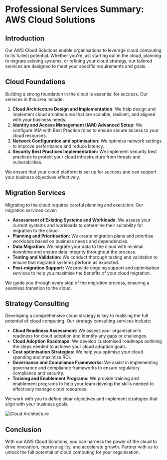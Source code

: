 # Professional Services Summary: AWS Cloud Solutions

## Introduction

Our AWS Cloud Solutions enable organisations to leverage cloud computing to its fullest potential. Whether you're just starting out in the cloud, planning to migrate existing systems, or refining your cloud strategy, our tailored services are designed to meet your specific requirements and goals.

## Cloud Foundations

Building a strong foundation in the cloud is essential for success. Our services in this area include:

1. **Cloud Architecture Design and Implementation:** We help design and implement cloud architectures that are scalable, resilient, and aligned with your business needs.
2. **Identity and Access Management (IAM) Advanced Setup:** We configure IAM with Best Practice roles to ensure secure access to your cloud resources.
3. **Network Configuration and optimisation:** We optimise network settings to improve performance and reduce latency.
4. **Security Best Practices Implementation:** We implement security best practices to protect your cloud infrastructure from threats and vulnerabilities.

We ensure that your cloud platform is set up for success and can support your business objectives effectively.

## Migration Services

Migrating to the cloud requires careful planning and execution. Our migration services cover:

- **Assessment of Existing Systems and Workloads:** We assess your current systems and workloads to determine their suitability for migration to the cloud.
- **Planning and Prioritisation:** We create migration plans and prioritise workloads based on business needs and dependencies.
- **Data Migration:** We migrate your data to the cloud with minimal downtime and ensure data integrity throughout the process.
- **Testing and Validation:** We conduct thorough testing and validation to ensure that migrated systems perform as expected.
- **Post-migration Support:** We provide ongoing support and optimisation services to help you maximise the benefits of your cloud migration.

We guide you through every step of the migration process, ensuring a seamless transition to the cloud.

## Strategy Consulting

Developing a comprehensive cloud strategy is key to realizing the full potential of cloud computing. Our strategy consulting services include:

- **Cloud Readiness Assessment:** We assess your organisation's readiness for cloud adoption and identify any gaps or challenges.
- **Cloud Adoption Roadmaps:** We develop customised roadmaps outlining the steps needed to achieve your cloud adoption goals.
- **Cost optimisation Strategies:** We help you optimise your cloud spending and maximise ROI.
- **Governance and Compliance Frameworks:** We assist in implementing governance and compliance frameworks to ensure regulatory compliance and security.
- **Training and Enablement Programs:** We provide training and enablement programs to help your team develop the skills needed to effectively manage cloud resources.

We work with you to define clear objectives and implement strategies that align with your business goals.

![Cloud Architecture](https://s3.cn-north-1.amazonaws.com.cn/aws-dam-prod/guoheng/2023-3-9cloud-foundations-update/new-jiagoutu-en.8195dd88b0e92cf6e5c729af73ec8d1ef93b84e7.png)

## Conclusion

With our AWS Cloud Solutions, you can harness the power of the cloud to drive innovation, improve agility, and accelerate growth. Partner with us to unlock the full potential of cloud computing for your organisation.
